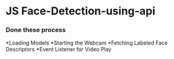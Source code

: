 # JS Face-Detection-using-api

### Done these process ###
*Loading Models
*Starting the Webcam
*Fetching Labeled Face Descriptors
*Event Listener for Video Play
